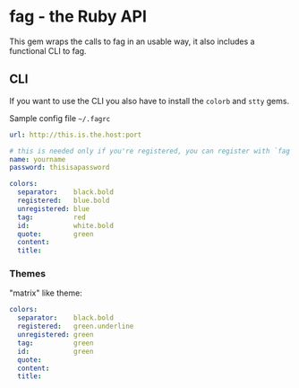 fag - the Ruby API
==================

This gem wraps the calls to fag in an usable way, it also includes a functional CLI to fag.

CLI
---
If you want to use the CLI you also have to install the `colorb` and `stty` gems.

Sample config file `~/.fagrc`

```yaml
url: http://this.is.the.host:port

# this is needed only if you're registered, you can register with `fag --register`
name: yourname
password: thisisapassword

colors:
  separator:    black.bold
  registered:   blue.bold
  unregistered: blue
  tag:          red
  id:           white.bold
  quote:        green
  content:
  title:
```

### Themes

"matrix" like theme:

```yaml
colors:
  separator:    black.bold
  registered:   green.underline
  unregistered: green
  tag:          green
  id:           green
  quote:
  content:
  title:
```
